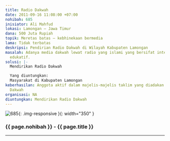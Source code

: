 ```yaml
---
title: Radio Dakwah
date: 2011-09-16 11:08:00 +07:00
nohibah: 685
inisiator: Ali Mahfud
lokasi: Lamongan – Jawa Timur
dana: 500 Juta Rupiah
topik: Meretas batas – kebhinekaan bermedia
lama: Tidak terbatas
deskripsi: Pendirian Radio Dakwah di Wilayah Kabupaten Lamongan
masalah: Adanya media dakwah lewat radio yang islami yang bersifat interaktif dan
  edukatif.
solusi: |-
  Mendirikan Radio Dakwah

  Yang diuntungkan:
  Masyarakat di Kabupaten Lamongan
keberhasilan: Anggota aktif dalam majelis-majelis taklim yang diadakan oleh Radio
  Dakwah
organisasi: NA
diuntungkan: Mendirikan Radio Dakwah
---
```


![685](/static/img/hibahcmb/685.png){: .img-responsive }{: width="350" }

### {{ page.nohibah }} - {{ page.title }}

---
